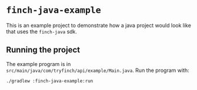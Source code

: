 # `finch-java-example`

This is an example project to demonstrate how a java project would look like
that uses the `finch-java` sdk.

## Running the project

The example program is in `src/main/java/com/tryfinch/api/example/Main.java`. Run the program
with:

`./gradlew :finch-java-example:run`
